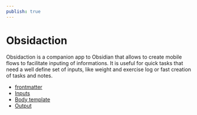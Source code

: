 ```yaml
---
publish: true
---
```

# Obsidaction

Obsidaction is a companion app to Obsidian that allows to create mobile flows to facilitate inputing of informations.
It is useful for quick tasks that need a well define set of inputs, like weight and exercise log or fast creation of tasks and notes.

- [frontmatter](frontmatter.md)
- [Inputs](Inputs.md)
- [Body template](Body%20template.md)
- [Output](Output.md)

